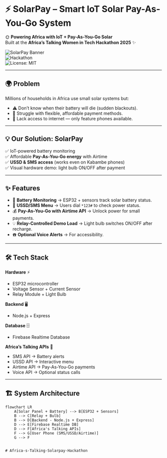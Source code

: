 # ⚡ SolarPay – Smart IoT Solar Pay-As-You-Go System

🌞 **Powering Africa with IoT + Pay-As-You-Go Solar**  
Built at the **Africa’s Talking Women in Tech Hackathon 2025** ✨  

![SolarPay Banner](https://img.shields.io/badge/IoT-SolarPay-yellow?style=for-the-badge)  
![Hackathon](https://img.shields.io/badge/Hackathon-Africa's%20Talking-blueviolet?style=for-the-badge)  
![License: MIT](https://img.shields.io/badge/License-MIT-green?style=for-the-badge)  

---

## 🌍 Problem
Millions of households in Africa use small solar systems but:  
- ⚠️ Don’t know when their battery will die (sudden blackouts).  
- 💸 Struggle with flexible, affordable payment methods.  
- 📵 Lack access to internet — only feature phones available.  

---

## 💡 Our Solution: **SolarPay**
✅ IoT-powered battery monitoring  
✅ Affordable **Pay-As-You-Go energy** with Airtime  
✅ **USSD & SMS access** (works even on Kabambe phones)  
✅ Visual hardware demo: light bulb ON/OFF after payment  

---

## ✨ Features
- 🔋 **Battery Monitoring** → ESP32 + sensors track solar battery status.  
- 📱 **USSD/SMS Menu** → Users dial `*123#` to check power status.  
- 💰 **Pay-As-You-Go with Airtime API** → Unlock power for small payments.  
- 💡 **Relay-Controlled Demo Load** → Light bulb switches ON/OFF after recharge.  
- ☎️ **Optional Voice Alerts** → For accessibility.  

---

## 🛠️ Tech Stack
**Hardware** ⚡  
- ESP32 microcontroller  
- Voltage Sensor + Current Sensor  
- Relay Module + Light Bulb  

**Backend** 🖥️  
- Node.js + Express  

**Database** 🗄️  
- Firebase Realtime Database  

**Africa’s Talking APIs** 📡  
- SMS API → Battery alerts  
- USSD API → Interactive menu  
- Airtime API → Pay-As-You-Go payments  
- Voice API → Optional status calls  

---

## 🏗️ System Architecture
```mermaid
flowchart LR
    A[Solar Panel + Battery] --> B[ESP32 + Sensors]
    B --> C[Relay + Bulb]
    B --> D[Backend - Node.js + Express]
    D --> E[Firebase Realtime DB]
    D --> F[Africa's Talking APIs]
    F --> G[User Phone (SMS/USSD/Airtime)]
    G --> F


# Africa-s-Talking-Solarpay-Hackathon
